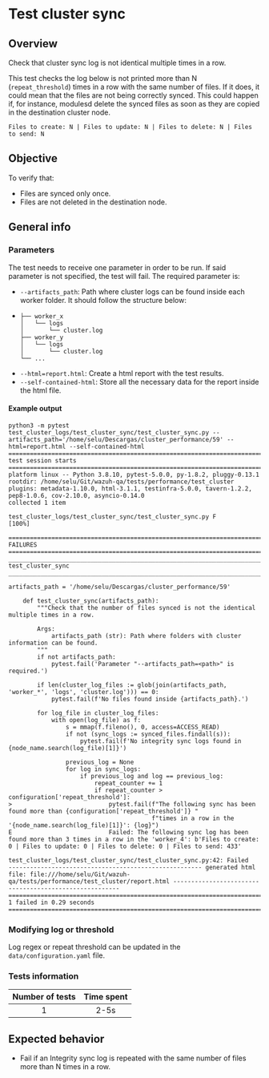 # Test cluster sync

## Overview 

Check that cluster sync log is not identical multiple times in a row.

This test checks the log below is not printed more than N (`repeat_threshold`) times in a row with the same number of files. If it does, it could mean that the files are not being correctly synced. This could happen if, for instance, modulesd delete the synced files as soon as they are copied in the destination cluster node.
```
Files to create: N | Files to update: N | Files to delete: N | Files to send: N
```

## Objective

To verify that:
- Files are synced only once. 
- Files are not deleted in the destination node.

## General info
### Parameters
The test needs to receive one parameter in order to be run. If said parameter is not specified, the test will fail. The required parameter is:
- `--artifacts_path`: Path where cluster logs can be found inside each worker folder. It should follow the structure below:
- 
    ```.
    ├── worker_x
    │   └── logs
    │       └── cluster.log
    ├── worker_y
    │   └── logs
    │       └── cluster.log
    └── ...
    ```
- `--html=report.html`: Create a html report with the test results. 
- `--self-contained-html`: Store all the necessary data for the report inside the html file.

#### Example output
```shell
python3 -m pytest test_cluster_logs/test_cluster_sync/test_cluster_sync.py --artifacts_path='/home/selu/Descargas/cluster_performance/59' --html=report.html --self-contained-html
============================================================================================ test session starts ============================================================================================
platform linux -- Python 3.8.10, pytest-5.0.0, py-1.8.2, pluggy-0.13.1
rootdir: /home/selu/Git/wazuh-qa/tests/performance/test_cluster
plugins: metadata-1.10.0, html-3.1.1, testinfra-5.0.0, tavern-1.2.2, pep8-1.0.6, cov-2.10.0, asyncio-0.14.0
collected 1 item                                                                                                                                                                                            

test_cluster_logs/test_cluster_sync/test_cluster_sync.py F                                                                                                                                            [100%]

================================================================================================= FAILURES ==================================================================================================
_____________________________________________________________________________________________ test_cluster_sync _____________________________________________________________________________________________

artifacts_path = '/home/selu/Descargas/cluster_performance/59'

    def test_cluster_sync(artifacts_path):
        """Check that the number of files synced is not the identical multiple times in a row.
    
        Args:
            artifacts_path (str): Path where folders with cluster information can be found.
        """
        if not artifacts_path:
            pytest.fail('Parameter "--artifacts_path=<path>" is required.')
    
        if len(cluster_log_files := glob(join(artifacts_path, 'worker_*', 'logs', 'cluster.log'))) == 0:
            pytest.fail(f'No files found inside {artifacts_path}.')
    
        for log_file in cluster_log_files:
            with open(log_file) as f:
                s = mmap(f.fileno(), 0, access=ACCESS_READ)
                if not (sync_logs := synced_files.findall(s)):
                    pytest.fail(f'No integrity sync logs found in {node_name.search(log_file)[1]}')
    
                previous_log = None
                for log in sync_logs:
                    if previous_log and log == previous_log:
                        repeat_counter += 1
                        if repeat_counter > configuration['repeat_threshold']:
>                           pytest.fail(f"The following sync has been found more than {configuration['repeat_threshold']} "
                                        f"times in a row in the '{node_name.search(log_file)[1]}': {log}")
E                           Failed: The following sync log has been found more than 3 times in a row in the 'worker_4': b'Files to create: 0 | Files to update: 0 | Files to delete: 0 | Files to send: 433'

test_cluster_logs/test_cluster_sync/test_cluster_sync.py:42: Failed
------------------------------------------------------ generated html file: file:///home/selu/Git/wazuh-qa/tests/performance/test_cluster/report.html -------------------------------------------------------
========================================================================================= 1 failed in 0.29 seconds ==========================================================================================
```

### Modifying log or threshold
Log regex or repeat threshold can be updated in the `data/configuration.yaml` file.

### Tests information

| Number of tests | Time spent |
|:--:|:--:|
| 1 | 2-5s |

## Expected behavior

- Fail if an Integrity sync log is repeated with the same number of files more than N times in a row. 
